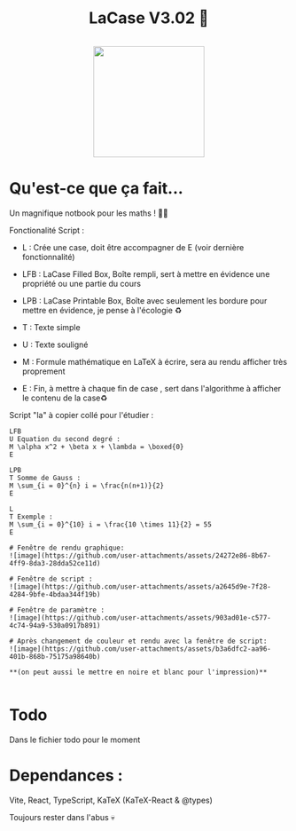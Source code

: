 <h1 align=center>
  LaCase V3.02 📓
  <br><br>
  <img src="https://github.com/user-attachments/assets/e4d92227-b1f1-4dfd-ab49-6009baf79ca3" width=200><img/>
<h1/>

# Qu'est-ce que ça fait...

Un magnifique notbook pour les maths ! 🔢✨


Fonctionalité Script :
- L : Crée une case, doit être accompagner de E (voir dernière fonctionnalité)
- LFB : LaCase Filled Box, Boîte rempli, sert à mettre en évidence une propriété ou une partie du cours
- LPB : LaCase Printable Box, Boîte avec seulement les bordure pour mettre en évidence, je pense à l'écologie ♻️

- T : Texte simple
- U : Texte souligné
- M : Formule mathématique en LaTeX à écrire, sera au rendu afficher très proprement

- E : Fin, à mettre à chaque fin de case , sert dans l'algorithme à afficher le contenu de la case♻

Script "la" à copier collé pour l'étudier :
```la
LFB
U Equation du second degré :
M \alpha x^2 + \beta x + \lambda = \boxed{0}
E

LPB
T Somme de Gauss :
M \sum_{i = 0}^{n} i = \frac{n(n+1)}{2}
E

L
T Exemple :
M \sum_{i = 0}^{10} i = \frac{10 \times 11}{2} = 55
E

# Fenêtre de rendu graphique:
![image](https://github.com/user-attachments/assets/24272e86-8b67-4ff9-8da3-28dda52ce11d)

# Fenêtre de script :
![image](https://github.com/user-attachments/assets/a2645d9e-7f28-4284-9bfe-4bdaa344f19b)

# Fenêtre de paramètre :
![image](https://github.com/user-attachments/assets/903ad01e-c577-4c74-94a9-530a0917b891)

# Après changement de couleur et rendu avec la fenêtre de script:
![image](https://github.com/user-attachments/assets/b3a6dfc2-aa96-401b-868b-75175a98640b)

**(on peut aussi le mettre en noire et blanc pour l'impression)**


```


# Todo 
Dans le fichier todo pour le moment

# Dependances :
Vite, React, TypeScript, KaTeX (KaTeX-React & @types)


Toujours rester dans l'abus 💀
